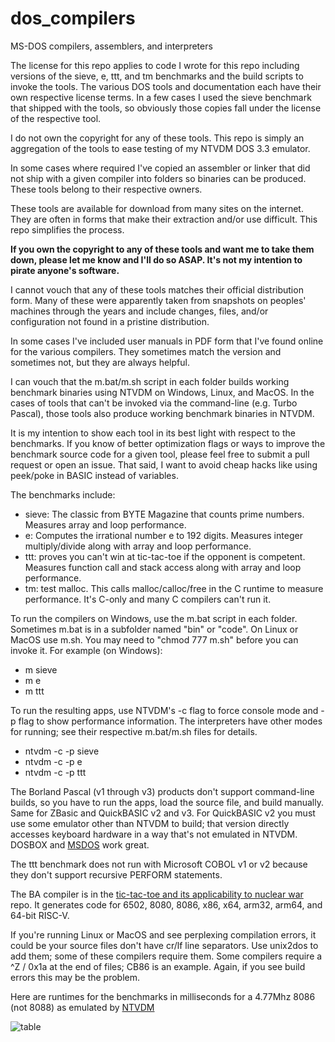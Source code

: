 # dos_compilers
MS-DOS compilers, assemblers, and interpreters

The license for this repo applies to code I wrote for this repo including versions of the sieve, e, ttt, and tm benchmarks and the build scripts to invoke the tools. The various DOS tools and documentation each have their own respective license terms. In a few cases I used the sieve benchmark that shipped with the tools, so obviously those copies fall under the license of the respective tool.

I do not own the copyright for any of these tools. This repo is simply an aggregation of the tools to ease testing of my NTVDM DOS 3.3 emulator.

In some cases where required I've copied an assembler or linker that did not ship with a given compiler into folders so binaries can be produced. These tools belong to their respective owners.

These tools are available for download from many sites on the internet. They are often in forms that make their extraction and/or use difficult. This repo simplifies the process.

**If you own the copyright to any of these tools and want me to take them down, please let me know and I'll do so ASAP. It's not my intention to pirate anyone's software.**

I cannot vouch that any of these tools matches their official distribution form. Many of these were apparently taken from snapshots on peoples' machines through the years and include changes, files, and/or configuration not found in a pristine distribution. 

In some cases I've included user manuals in PDF form that I've found online for the various compilers. They sometimes match the version and sometimes not, but they are always helpful.

I can vouch that the m.bat/m.sh script in each folder builds working benchmark binaries using NTVDM on Windows, Linux, and MacOS. In the cases of tools that can't be invoked via the command-line (e.g. Turbo Pascal), those tools also produce working benchmark binaries in NTVDM.

It is my intention to show each tool in its best light with respect to the benchmarks. If you know of better optimization flags or ways to improve the benchmark source code for a given tool, please feel free to submit a pull request or open an issue. That said, I want to avoid cheap hacks like using peek/poke in BASIC instead of variables.

The benchmarks include:
  * sieve: The classic from BYTE Magazine that counts prime numbers. Measures array and loop performance.
  * e: Computes the irrational number e to 192 digits. Measures integer multiply/divide along with array and loop performance.
  * ttt: proves you can't win at tic-tac-toe if the opponent is competent. Measures function call and stack access along with array and loop performance.
  * tm: test malloc. This calls malloc/calloc/free in the C runtime to measure performance. It's C-only and many C compilers can't run it.

To run the compilers on Windows, use the m.bat script in each folder. Sometimes m.bat is in a subfolder named "bin" or "code". On Linux or MacOS use m.sh. You may need to "chmod 777 m.sh" before you can invoke it. For example (on Windows):
  * m sieve
  * m e
  * m ttt
    
To run the resulting apps, use NTVDM's -c flag to force console mode and -p flag to show performance information. The interpreters have other modes for running; see their respective m.bat/m.sh files for details.

  * ntvdm -c -p sieve
  * ntvdm -c -p e
  * ntvdm -c -p ttt
    
The Borland Pascal (v1 through v3) products don't support command-line builds, so you have to run the apps, load the source file, and build manually. Same for ZBasic and QuickBASIC v2 and v3. For QuickBASIC v2 you must use some emulator other than NTVDM to build; that version directly accesses keyboard hardware in a way that's not emulated in NTVDM. DOSBOX and [MSDOS](http://takeda-toshiya.my.coocan.jp/) work great.

The ttt benchmark does not run with Microsoft COBOL v1 or v2 because they don't support recursive PERFORM statements.

The BA compiler is in the [tic-tac-toe and its applicability to nuclear war](https://github.com/davidly/ttt) repo. It generates code for 6502, 8080, 8086, x86, x64, arm32, arm64, and 64-bit RISC-V.

If you're running Linux or MacOS and see perplexing compilation errors, it could be your source files don't have cr/lf line separators. Use unix2dos to add them; some of these compilers require them. Some compilers require a ^Z / 0x1a at the end of files; CB86 is an example. Again, if you see build errors this may be the problem.

Here are runtimes for the benchmarks in milliseconds for a 4.77Mhz 8086 (not 8088) as emulated by [NTVDM](https://github.com/davidly/ntvdm)

![table](https://github.com/user-attachments/assets/d7801c6e-8577-4475-9bdf-c1d50a3c3242)
